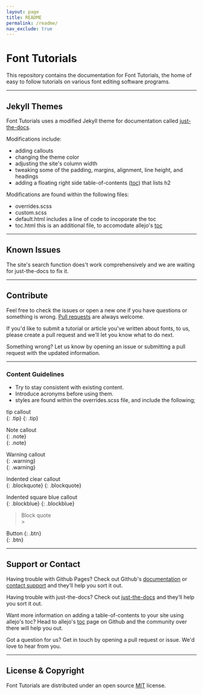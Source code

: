 ```yaml
---
layout: page
title: README
permalink: /readme/
nav_exclude: true
---
```


# Font Tutorials  

This repository contains the documentation for Font Tutorials, the home of easy to follow tutorials on various font editing software programs.  

---

## Jekyll Themes  

Font Tutorials uses a modified Jekyll theme for documentation called [just-the-docs].  

Modifications include:  
- adding callouts  
- changing the theme color  
- adjusting the site's column width  
- tweaking some of the padding, margins, alignment, line height, and headings  
- adding a floating right side table-of-contents ([toc]) that lists h2  

Modifications are found within the following files:  
- overrides.scss  
- custom.scss  
- default.html includes a line of code to incoporate the toc  
- toc.html this is an additional file, to accomodate allejo's [toc]  

---

## Known Issues  

The site's search function does't work comprehensively and we are waiting for just-the-docs to fix it.  

---

## Contribute  

Feel free to check the issues or open a new one if you have questions or something is wrong. [Pull requests](https://github.com/g-wallis/font-tutorials/pulls) are always welcome.  

If you'd like to submit a tutorial or article you've written about fonts, to us, please create a pull request and we'll let you know what to do next.  

Something wrong? Let us know by opening an issue or submitting a pull request with the updated information.

---

### Content Guidelines  

- Try to stay consistent with existing content.  
- Introduce acronyms before using them.  
- styles are found within the overrides.scss file, and include the following;

tip callout  
     {: .tip}
{: .tip}

Note callout  
     {: .note}  
{: .note}

Warning callout  
     {: .warning}  
{: .warning}

Indented clear callout  
     {: .blockquote}
{: .blockquote}

Indented square blue callout  
     {: .blockblue}
{: .blockblue}

> Block quote  
     >

Button
     {: .btn}  
{: .btn}

---

## Support or Contact  

Having trouble with Github Pages? Check out Github's [documentation](https://help.github.com/categories/github-pages-basics/) or [contact support](https://github.com/contact) and they’ll help you sort it out.  

Having trouble with just-the-docs? Check out [just-the-docs] and they’ll help you sort it out.  

Want more information on adding a table-of-contents to your site using allejo's toc? Head to allejo's [toc] page on Github and the community over there will help you out.  

Got a question for us? Get in touch by opening a pull request or issue. We'd love to hear from you.  

---

## License & Copyright  

Font Tutorials are distributed under an open source [MIT] license.  

[toc]: https://github.com/allejo/jekyll-toc  
[just-the-docs]: https://github.com/pmarsceill/just-the-docs  
[MIT]: /license  